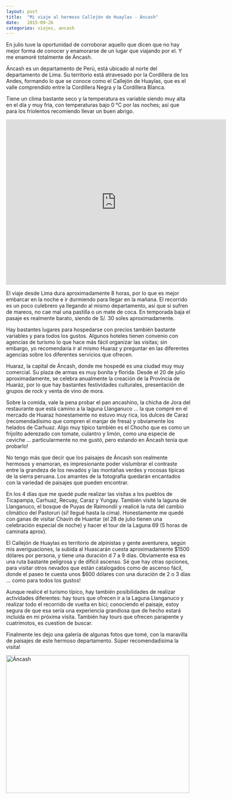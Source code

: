```yaml
---
layout: post
title:  "Mi viaje al hermoso Callejón de Huaylas - Áncash"
date:   2015-09-26
categories: viajes, ancash
---
```


En julio tuve la oportunidad de corroborar aquello que dicen que no hay mejor forma de conocer y enamorarse de un lugar que viajando por el. Y me enamoré totalmente de Áncash.

Áncash es un departamento de Perú, está ubicado al norte del departamento de Lima. Su territorio está atravesado por la Cordillera de los Andes, formando lo que se conoce como el Callejón de Huaylas, que es el valle comprendido entre la Cordillera Negra y la Cordillera Blanca.

Tiene un clima bastante seco y la temperatura es variable siendo muy alta en el día y muy fría, con temperaturas bajo 0 °C por las noches; así que para los friolentos recomiendo llevar un buen abrigo.

<iframe src="https://www.google.com/maps/embed?pb=!1m10!1m8!1m3!1d1007867.4488267776!2d-77.553419!3d-9.334839999999994!3m2!1i1024!2i768!4f13.1!5e0!3m2!1sen!2ses!4v1619720955548!5m2!1sen!2ses" width="600" height="450" style="border:0;" allowfullscreen="" loading="lazy"></iframe>

El viaje desde Lima dura aproximadamente 8 horas, por lo que es mejor embarcar en la noche e ir durmiendo para llegar en la mañana. El recorrido es un poco culebrero ya llegando al mismo departamento, así que si sufren de mareos, no cae mal una pastilla o un mate de coca. En temporada baja el pasaje es realmente barato, siendo de S/. 30 soles aproximadamente.

Hay bastantes lugares para hospedarse con precios también bastante variables y para todos los gustos. Algunos hoteles tienen convenio con agencias de turismo lo que hace más fácil organizar las visitas; sin embargo, yo recomendaría ir al mismo Huaraz y preguntar en las diferentes agencias sobre los diferentes servicios que ofrecen.

Huaraz, la capital de Áncash, donde me hospedé es una ciudad muy muy comercial. Su plaza de armas es muy bonita y florida. Desde el 20 de julio aproximadamente, se celebra anualmente la creación de la Provincia de Huaráz, por lo que hay bastantes festividades culturales, presentación de grupos de rock y venta de vino de mora.

Sobre la comida, vale la pena probar el pan ancashino, la chicha de Jora del restaurante que está camino a la laguna Llanganuco ... la que compré en el mercado de Huaraz honestamente no estuvo muy rica, los dulces de Caraz (recomendadísimo que compren el manjar de fresa) y obviamente los helados de Carhuaz. Algo muy típico también es el Chocho que es como un frijolito aderezado con tomate, culantro y limón, como una especie de ceviche ... particularmente no me gustó, pero estando en Áncash tenía que probarlo!

No tengo más que decir que los paisajes de Áncash son realmente hermosos y enamoran, es impresionante poder vislumbrar el contraste entre la grandeza de los nevados y las montañas verdes y rocosas típicas de la sierra peruana. Los amantes de la fotografía quedarán encantados con la variedad de paisajes que pueden encontrar.

En los 4 días que me quedé pude realizar las visitas a los pueblos de Ticapampa, Carhuaz, Recuay, Caraz y Yungay. También visité la laguna de Llanganuco, el bosque de Puyas de Raimondii y realicé la ruta del cambio climático del Pastoruri (sí! llegué hasta la cima).  Honestamente me quedé con ganas de visitar Chavín de Huantar (el 28 de julio tienen una celebración especial de noche) y hacer el tour de la Laguna 69 (5 horas de caminata aprox).

El Callejón de Huaylas es territorio de alpinistas y gente aventurera, según mis averiguaciones, la subida al Huascarán cuesta aproximadamente $1500 dólares por persona, y tiene una duración d 7 a 9 días. Obviamente esa es una ruta bastante peligrosa y de difícil ascenso. Sé que hay otras opciones, para visitar otros nevados que están catalogados como de ascenso fácil, donde el paseo te cuesta unos $600 dólares con una duración de 2 o 3 días ... como para todos los gustos!

Aunque realicé el turismo típico, hay también posibilidades de realizar actividades diferentes: hay tours que ofrecen ir a la Laguna Llanganuco y realizar todo el recorrido de vuelta en bici;  conociendo el paisaje, estoy segura de que esa sería una experiencia grandiosa que de hecho estará incluída en mi próxima visita. También hay tours que ofrecen parapente y cuatrimotos, es cuestion de buscar.

Finalmente les dejo una galería de algunas fotos que tomé, con la maravilla de paisajes de este hermoso departamento. Súper recomendadísima la visita!

<a data-flickr-embed="true" href="https://www.flickr.com/photos/105269794@N02/albums/72157658518026696" title="Áncash"><img src="https://live.staticflickr.com/571/20770738503_65586a8e43.jpg" width="500" height="375" alt="Áncash"></a><script async src="//embedr.flickr.com/assets/client-code.js" charset="utf-8"></script>